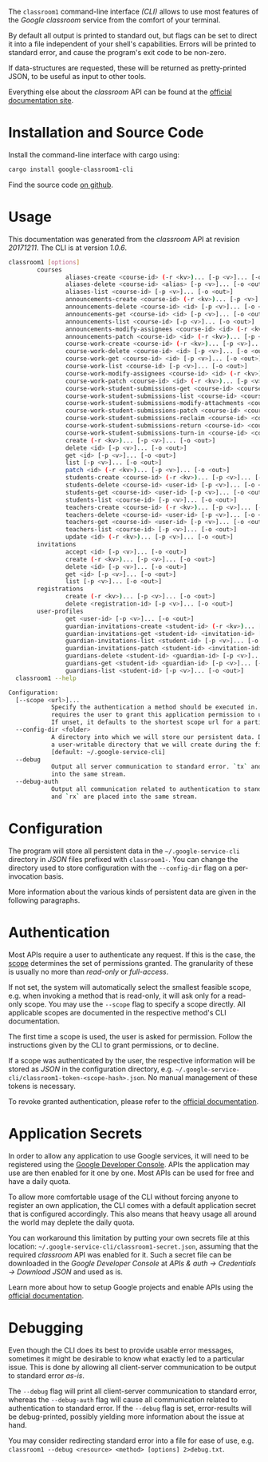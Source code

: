 <!---
DO NOT EDIT !
This file was generated automatically from 'src/mako/cli/README.md.mako'
DO NOT EDIT !
-->
The `classroom1` command-line interface *(CLI)* allows to use most features of the *Google classroom* service from the comfort of your terminal.

By default all output is printed to standard out, but flags can be set to direct it into a file independent of your shell's
capabilities. Errors will be printed to standard error, and cause the program's exit code to be non-zero.

If data-structures are requested, these will be returned as pretty-printed JSON, to be useful as input to other tools.

Everything else about the *classroom* API can be found at the
[official documentation site](https://developers.google.com/classroom/).

# Installation and Source Code

Install the command-line interface with cargo using:

```bash
cargo install google-classroom1-cli
```

Find the source code [on github](https://github.com/Byron/google-apis-rs/tree/master/gen/classroom1-cli).

# Usage

This documentation was generated from the *classroom* API at revision *20171211*. The CLI is at version *1.0.6*.

```bash
classroom1 [options]
        courses
                aliases-create <course-id> (-r <kv>)... [-p <v>]... [-o <out>]
                aliases-delete <course-id> <alias> [-p <v>]... [-o <out>]
                aliases-list <course-id> [-p <v>]... [-o <out>]
                announcements-create <course-id> (-r <kv>)... [-p <v>]... [-o <out>]
                announcements-delete <course-id> <id> [-p <v>]... [-o <out>]
                announcements-get <course-id> <id> [-p <v>]... [-o <out>]
                announcements-list <course-id> [-p <v>]... [-o <out>]
                announcements-modify-assignees <course-id> <id> (-r <kv>)... [-p <v>]... [-o <out>]
                announcements-patch <course-id> <id> (-r <kv>)... [-p <v>]... [-o <out>]
                course-work-create <course-id> (-r <kv>)... [-p <v>]... [-o <out>]
                course-work-delete <course-id> <id> [-p <v>]... [-o <out>]
                course-work-get <course-id> <id> [-p <v>]... [-o <out>]
                course-work-list <course-id> [-p <v>]... [-o <out>]
                course-work-modify-assignees <course-id> <id> (-r <kv>)... [-p <v>]... [-o <out>]
                course-work-patch <course-id> <id> (-r <kv>)... [-p <v>]... [-o <out>]
                course-work-student-submissions-get <course-id> <course-work-id> <id> [-p <v>]... [-o <out>]
                course-work-student-submissions-list <course-id> <course-work-id> [-p <v>]... [-o <out>]
                course-work-student-submissions-modify-attachments <course-id> <course-work-id> <id> (-r <kv>)... [-p <v>]... [-o <out>]
                course-work-student-submissions-patch <course-id> <course-work-id> <id> (-r <kv>)... [-p <v>]... [-o <out>]
                course-work-student-submissions-reclaim <course-id> <course-work-id> <id> (-r <kv>)... [-p <v>]... [-o <out>]
                course-work-student-submissions-return <course-id> <course-work-id> <id> (-r <kv>)... [-p <v>]... [-o <out>]
                course-work-student-submissions-turn-in <course-id> <course-work-id> <id> (-r <kv>)... [-p <v>]... [-o <out>]
                create (-r <kv>)... [-p <v>]... [-o <out>]
                delete <id> [-p <v>]... [-o <out>]
                get <id> [-p <v>]... [-o <out>]
                list [-p <v>]... [-o <out>]
                patch <id> (-r <kv>)... [-p <v>]... [-o <out>]
                students-create <course-id> (-r <kv>)... [-p <v>]... [-o <out>]
                students-delete <course-id> <user-id> [-p <v>]... [-o <out>]
                students-get <course-id> <user-id> [-p <v>]... [-o <out>]
                students-list <course-id> [-p <v>]... [-o <out>]
                teachers-create <course-id> (-r <kv>)... [-p <v>]... [-o <out>]
                teachers-delete <course-id> <user-id> [-p <v>]... [-o <out>]
                teachers-get <course-id> <user-id> [-p <v>]... [-o <out>]
                teachers-list <course-id> [-p <v>]... [-o <out>]
                update <id> (-r <kv>)... [-p <v>]... [-o <out>]
        invitations
                accept <id> [-p <v>]... [-o <out>]
                create (-r <kv>)... [-p <v>]... [-o <out>]
                delete <id> [-p <v>]... [-o <out>]
                get <id> [-p <v>]... [-o <out>]
                list [-p <v>]... [-o <out>]
        registrations
                create (-r <kv>)... [-p <v>]... [-o <out>]
                delete <registration-id> [-p <v>]... [-o <out>]
        user-profiles
                get <user-id> [-p <v>]... [-o <out>]
                guardian-invitations-create <student-id> (-r <kv>)... [-p <v>]... [-o <out>]
                guardian-invitations-get <student-id> <invitation-id> [-p <v>]... [-o <out>]
                guardian-invitations-list <student-id> [-p <v>]... [-o <out>]
                guardian-invitations-patch <student-id> <invitation-id> (-r <kv>)... [-p <v>]... [-o <out>]
                guardians-delete <student-id> <guardian-id> [-p <v>]... [-o <out>]
                guardians-get <student-id> <guardian-id> [-p <v>]... [-o <out>]
                guardians-list <student-id> [-p <v>]... [-o <out>]
  classroom1 --help

Configuration:
  [--scope <url>]...
            Specify the authentication a method should be executed in. Each scope
            requires the user to grant this application permission to use it.
            If unset, it defaults to the shortest scope url for a particular method.
  --config-dir <folder>
            A directory into which we will store our persistent data. Defaults to
            a user-writable directory that we will create during the first invocation.
            [default: ~/.google-service-cli]
  --debug
            Output all server communication to standard error. `tx` and `rx` are placed
            into the same stream.
  --debug-auth
            Output all communication related to authentication to standard error. `tx`
            and `rx` are placed into the same stream.

```

# Configuration

The program will store all persistent data in the `~/.google-service-cli` directory in *JSON* files prefixed with `classroom1-`.  You can change the directory used to store configuration with the `--config-dir` flag on a per-invocation basis.

More information about the various kinds of persistent data are given in the following paragraphs.

# Authentication

Most APIs require a user to authenticate any request. If this is the case, the [scope][scopes] determines the 
set of permissions granted. The granularity of these is usually no more than *read-only* or *full-access*.

If not set, the system will automatically select the smallest feasible scope, e.g. when invoking a
method that is read-only, it will ask only for a read-only scope. 
You may use the `--scope` flag to specify a scope directly. 
All applicable scopes are documented in the respective method's CLI documentation.

The first time a scope is used, the user is asked for permission. Follow the instructions given 
by the CLI to grant permissions, or to decline.

If a scope was authenticated by the user, the respective information will be stored as *JSON* in the configuration
directory, e.g. `~/.google-service-cli/classroom1-token-<scope-hash>.json`. No manual management of these tokens
is necessary.

To revoke granted authentication, please refer to the [official documentation][revoke-access].

# Application Secrets

In order to allow any application to use Google services, it will need to be registered using the 
[Google Developer Console][google-dev-console]. APIs the application may use are then enabled for it
one by one. Most APIs can be used for free and have a daily quota.

To allow more comfortable usage of the CLI without forcing anyone to register an own application, the CLI
comes with a default application secret that is configured accordingly. This also means that heavy usage
all around the world may deplete the daily quota.

You can workaround this limitation by putting your own secrets file at this location: 
`~/.google-service-cli/classroom1-secret.json`, assuming that the required *classroom* API 
was enabled for it. Such a secret file can be downloaded in the *Google Developer Console* at 
*APIs & auth -> Credentials -> Download JSON* and used as is.

Learn more about how to setup Google projects and enable APIs using the [official documentation][google-project-new].


# Debugging

Even though the CLI does its best to provide usable error messages, sometimes it might be desirable to know
what exactly led to a particular issue. This is done by allowing all client-server communication to be 
output to standard error *as-is*.

The `--debug` flag will print all client-server communication to standard error, whereas the `--debug-auth` flag
will cause all communication related to authentication to standard error.
If the `--debug` flag is set, error-results will be debug-printed, possibly yielding more information about the 
issue at hand.

You may consider redirecting standard error into a file for ease of use, e.g. `classroom1 --debug <resource> <method> [options] 2>debug.txt`.


[scopes]: https://developers.google.com/+/api/oauth#scopes
[revoke-access]: http://webapps.stackexchange.com/a/30849
[google-dev-console]: https://console.developers.google.com/
[google-project-new]: https://developers.google.com/console/help/new/